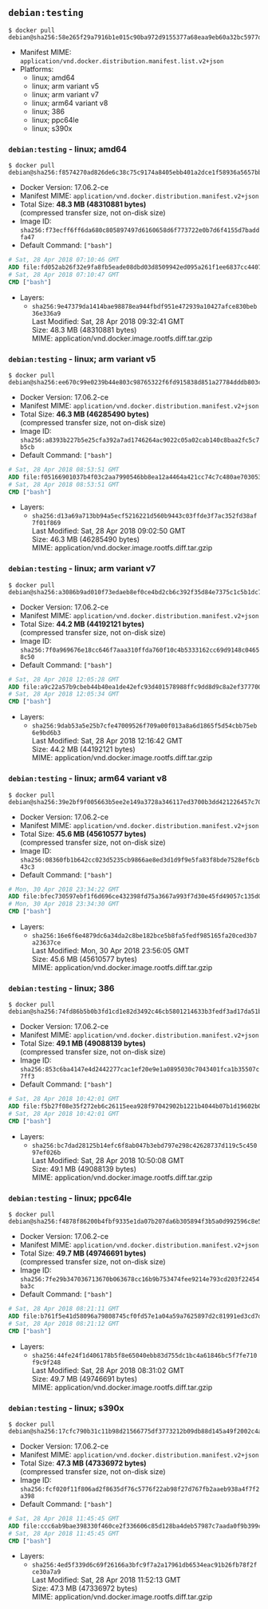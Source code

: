## `debian:testing`

```console
$ docker pull debian@sha256:58e265f29a7916b1e015c90ba972d9155377a68eaa9eb60a32bc5977ddb23edd
```

-	Manifest MIME: `application/vnd.docker.distribution.manifest.list.v2+json`
-	Platforms:
	-	linux; amd64
	-	linux; arm variant v5
	-	linux; arm variant v7
	-	linux; arm64 variant v8
	-	linux; 386
	-	linux; ppc64le
	-	linux; s390x

### `debian:testing` - linux; amd64

```console
$ docker pull debian@sha256:f8574270ad826de6c38c75c9174a8405ebb401a2dce1f58936a5657bb787ce21
```

-	Docker Version: 17.06.2-ce
-	Manifest MIME: `application/vnd.docker.distribution.manifest.v2+json`
-	Total Size: **48.3 MB (48310881 bytes)**  
	(compressed transfer size, not on-disk size)
-	Image ID: `sha256:f73ecff6ff6da680c805897497d6160658d6f773722e0b7d6f4155d7baddfa47`
-	Default Command: `["bash"]`

```dockerfile
# Sat, 28 Apr 2018 07:10:46 GMT
ADD file:fd052ab26f32e9fa8fb5eade08dbd03d8509942ed095a261f1ee6837cc440712 in / 
# Sat, 28 Apr 2018 07:10:47 GMT
CMD ["bash"]
```

-	Layers:
	-	`sha256:9e47379da1414bae98878ea944fbdf951e472939a10427afce830beb36e336a9`  
		Last Modified: Sat, 28 Apr 2018 09:32:41 GMT  
		Size: 48.3 MB (48310881 bytes)  
		MIME: application/vnd.docker.image.rootfs.diff.tar.gzip

### `debian:testing` - linux; arm variant v5

```console
$ docker pull debian@sha256:ee670c99e0239b44e803c98765322f6fd915838d851a27784dddb803cd7f91fd
```

-	Docker Version: 17.06.2-ce
-	Manifest MIME: `application/vnd.docker.distribution.manifest.v2+json`
-	Total Size: **46.3 MB (46285490 bytes)**  
	(compressed transfer size, not on-disk size)
-	Image ID: `sha256:a8393b227b5e25cfa392a7ad1746264ac9022c05a02cab140c8baa2fc5c7b5cb`
-	Default Command: `["bash"]`

```dockerfile
# Sat, 28 Apr 2018 08:53:51 GMT
ADD file:f05166901037b4f03c2aa7990546bb8ea12a4464a421cc74c7c480ae7030530e in / 
# Sat, 28 Apr 2018 08:53:51 GMT
CMD ["bash"]
```

-	Layers:
	-	`sha256:d13a69a713bb94a5ecf5216221d560b9443c03ffde3f7ac352fd38af7f01f869`  
		Last Modified: Sat, 28 Apr 2018 09:02:50 GMT  
		Size: 46.3 MB (46285490 bytes)  
		MIME: application/vnd.docker.image.rootfs.diff.tar.gzip

### `debian:testing` - linux; arm variant v7

```console
$ docker pull debian@sha256:a3086b9ad010f73edaeb8ef0ce4bd2cb6c392f35d84e7375c1c5b1dc71606c2c
```

-	Docker Version: 17.06.2-ce
-	Manifest MIME: `application/vnd.docker.distribution.manifest.v2+json`
-	Total Size: **44.2 MB (44192121 bytes)**  
	(compressed transfer size, not on-disk size)
-	Image ID: `sha256:7f0a969676e18cc646f7aaa310ffda760f10c4b5333162cc69d9148c04658c50`
-	Default Command: `["bash"]`

```dockerfile
# Sat, 28 Apr 2018 12:05:28 GMT
ADD file:a9c22a57b9cbeb44b40ea1de42efc93d401578988ffc9dd8d9c8a2ef377700fc in / 
# Sat, 28 Apr 2018 12:05:34 GMT
CMD ["bash"]
```

-	Layers:
	-	`sha256:9dab53a5e25b7cfe47009526f709a00f013a8a6d1865f5d54cbb75eb6e9bd6b3`  
		Last Modified: Sat, 28 Apr 2018 12:16:42 GMT  
		Size: 44.2 MB (44192121 bytes)  
		MIME: application/vnd.docker.image.rootfs.diff.tar.gzip

### `debian:testing` - linux; arm64 variant v8

```console
$ docker pull debian@sha256:39e2bf9f005663b5ee2e149a3728a346117ed3700b3dd421226457c705805d75
```

-	Docker Version: 17.06.2-ce
-	Manifest MIME: `application/vnd.docker.distribution.manifest.v2+json`
-	Total Size: **45.6 MB (45610577 bytes)**  
	(compressed transfer size, not on-disk size)
-	Image ID: `sha256:08360fb1b642cc023d5235cb9866ae8ed3d1d9f9e5fa83f8bde7528ef6cb43c3`
-	Default Command: `["bash"]`

```dockerfile
# Mon, 30 Apr 2018 23:34:22 GMT
ADD file:bfec730597ebf1f6d696ce432398fd75a3667a993f7d30e45fd49057c135d026 in / 
# Mon, 30 Apr 2018 23:34:30 GMT
CMD ["bash"]
```

-	Layers:
	-	`sha256:16e6f6e4879dc6a34da2c8be182bce5b8fa5fedf985165fa20ced3b7a23637ce`  
		Last Modified: Mon, 30 Apr 2018 23:56:05 GMT  
		Size: 45.6 MB (45610577 bytes)  
		MIME: application/vnd.docker.image.rootfs.diff.tar.gzip

### `debian:testing` - linux; 386

```console
$ docker pull debian@sha256:74fd86b5b0b3fd1cd1e82d3492c46cb5801214633b3fedf3ad17da51b1c12efc
```

-	Docker Version: 17.06.2-ce
-	Manifest MIME: `application/vnd.docker.distribution.manifest.v2+json`
-	Total Size: **49.1 MB (49088139 bytes)**  
	(compressed transfer size, not on-disk size)
-	Image ID: `sha256:853c6ba4147e4d2442277cac1ef20e9e1a0895030c7043401fca1b35507c7ff3`
-	Default Command: `["bash"]`

```dockerfile
# Sat, 28 Apr 2018 10:42:01 GMT
ADD file:f5b27f08e35f272eb6c26115eea928f97042902b1221b4044b07b1d19602b02e in / 
# Sat, 28 Apr 2018 10:42:01 GMT
CMD ["bash"]
```

-	Layers:
	-	`sha256:bc7dad28125b14efc6f8ab047b3ebd797e298c42628737d119c5c45097ef026b`  
		Last Modified: Sat, 28 Apr 2018 10:50:08 GMT  
		Size: 49.1 MB (49088139 bytes)  
		MIME: application/vnd.docker.image.rootfs.diff.tar.gzip

### `debian:testing` - linux; ppc64le

```console
$ docker pull debian@sha256:f4878f86200b4fbf9335e1da07b207da6b305894f3b5a0d992596c8e50f66f14
```

-	Docker Version: 17.06.2-ce
-	Manifest MIME: `application/vnd.docker.distribution.manifest.v2+json`
-	Total Size: **49.7 MB (49746691 bytes)**  
	(compressed transfer size, not on-disk size)
-	Image ID: `sha256:7fe29b347036713670b063678cc16b9b753474fee9214e793cd203f22454ba3c`
-	Default Command: `["bash"]`

```dockerfile
# Sat, 28 Apr 2018 08:21:11 GMT
ADD file:b761f5e41d58096a79808745cf0fd57e1a04a59a7625897d2c81991ed3cd7d21 in / 
# Sat, 28 Apr 2018 08:21:12 GMT
CMD ["bash"]
```

-	Layers:
	-	`sha256:44fe24f1d406178b5f8e65040ebb83d755dc1bc4a61846bc5f7fe710f9c9f248`  
		Last Modified: Sat, 28 Apr 2018 08:31:02 GMT  
		Size: 49.7 MB (49746691 bytes)  
		MIME: application/vnd.docker.image.rootfs.diff.tar.gzip

### `debian:testing` - linux; s390x

```console
$ docker pull debian@sha256:17cfc790b31c11b98d21566775df3773212b09db88d145a49f2002c4aedbb40d
```

-	Docker Version: 17.06.2-ce
-	Manifest MIME: `application/vnd.docker.distribution.manifest.v2+json`
-	Total Size: **47.3 MB (47336972 bytes)**  
	(compressed transfer size, not on-disk size)
-	Image ID: `sha256:fcf020f11f806ad2f8635df76c5776f22ab98f27d767fb2aaeb938a4f7f2a398`
-	Default Command: `["bash"]`

```dockerfile
# Sat, 28 Apr 2018 11:45:45 GMT
ADD file:ccc6ab9bae398330f460ce2f336606c85d128ba4deb57987c7aada0f9b399c49 in / 
# Sat, 28 Apr 2018 11:45:45 GMT
CMD ["bash"]
```

-	Layers:
	-	`sha256:4ed5f339d6c69f26166a3bfc9f7a2a17961db6534eac91b26fb78f2fce30a7a9`  
		Last Modified: Sat, 28 Apr 2018 11:52:13 GMT  
		Size: 47.3 MB (47336972 bytes)  
		MIME: application/vnd.docker.image.rootfs.diff.tar.gzip
